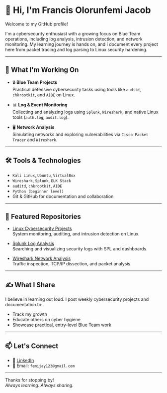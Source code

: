 # 👋 Hi, I'm Francis Olorunfemi Jacob

Welcome to my GitHub profile!

I'm a cybersecurity enthusiast with a growing focus on Blue Team operations, including log analysis, intrusion detection, and network monitoring. My learning journey is hands on, and i document every project here from packet tracing and log parsing to Linux security hardening.

---

## 💼 What I'm Working On

- 🔒 **Blue Team Projects**  
  Practical defensive cybersecurity tasks using tools like `auditd`, `chkrootkit`, and `AIDE` on Linux.

- 📊 **Log & Event Monitoring**  
  Collecting and analyzing logs using `Splunk`, `Wireshark`, and native Linux tools (`auth.log`, `audit.log`).

- 🖥️ **Network Analysis**  
  Simulating networks and exploring vulnerabilities via `Cisco Packet Tracer` and `Wireshark`.

---

## 🛠️ Tools & Technologies

- `Kali Linux`, `Ubuntu`, `VirtualBox`
- `Wireshark`, `Splunk`, `ELK Stack`
- `auditd`, `chkrootkit`, `AIDE`
- `Python (beginner level)`
- Git & GitHub for documentation and collaboration

---

## 📂 Featured Repositories

- [Linux Cybersecurity Projects](https://github.com/Femijay-code/linux-cybersecurity-projects)  
  System monitoring, auditing, and intrusion detection on Linux.

- [Splunk Log Analysis](https://github.com/Femijay-code/splunk-log-analysis)  
  Searching and visualizing security logs with SPL and dashboards.

- [Wireshark Network Analysis](https://github.com/Femijay-code/wireshark-network-analysis)  
  Traffic inspection, TCP/IP dissection, and packet analysis.

---

## ✍️ What I Share

I believe in learning out loud. I post weekly cybersecurity projects and documentation to:
- Track my growth
- Educate others on cyber hygiene
- Showcase practical, entry-level Blue Team work

---

## 📫 Let's Connect

- 💼 [LinkedIn](https://www.linkedin.com/in/francis-olorunfemi-jacob)  
- 📧 Email: `femijay123@gmail.com`  

---

Thanks for stopping by!  
_Always learning. Always sharing._

